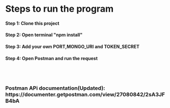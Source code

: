 <h1>Steps to run the program</h1>
<h4><b>Step 1: </b>Clone this project</h4>
<h4><b>Step 2: </b>Open terminal "npm install"</h4>
<h4><b>Step 3: </b>Add your own PORT,MONGO_URI and TOKEN_SECRET</h4>
<h4><b>Step 4: </b>Open Postman and run the request</h4>
<br>
<br>
<h3><b>Postman APi documentation(Updated): </b>https://documenter.getpostman.com/view/27080842/2sA3JFB4bA</h3>
